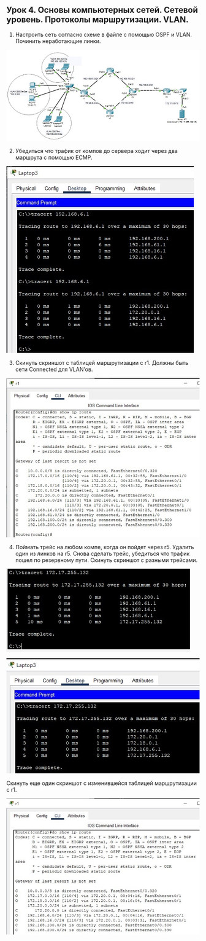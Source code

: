## Урок 4. Основы компьютерных сетей. Сетевой уровень. Протоколы маршрутизации. VLAN.

1. Настроить сеть согласно схеме в файле с помощью OSPF и VLAN. Починить неработающие линки.

![scr-1.jpg](./images/scr-1.jpg)

2. Убедиться что трафик от компов до сервера ходит через два маршрута с помощью ЕСМР.

![scr-2.jpg](./images/scr-2.jpg)

3. Скинуть скриншот с таблицей маршрутизации с r1. Должны быть сети Connected для VLAN’ов.

![scr-3.jpg](./images/scr-3.jpg)

4. Поймать трейс на любом компе, когда он пойдет через r5. Удалить один из линков на r5. Снова сделать трейс, убедиться что трафик пошел по резервному пути. Скинуть скриншот с разными трейсами.

![scr-4.jpg](./images/scr-4.jpg)

![scr-5.jpg](./images/scr-5.jpg)

Скинуть еще один скриншот с изменившейся таблицей маршрутизации с r1.

![scr-6.jpg](./images/scr-6.jpg) 